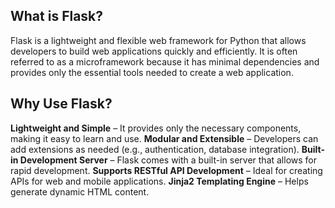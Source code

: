 ## What is Flask?
Flask is a lightweight and flexible web framework for Python that allows developers to build web applications quickly and efficiently. It is often referred to as a microframework because it has minimal dependencies and provides only the essential tools needed to create a web application.

## Why Use Flask?
**Lightweight and Simple** – It provides only the necessary components, making it easy to learn and use.
**Modular and Extensible** – Developers can add extensions as needed (e.g., authentication, database integration).
**Built-in Development Server** – Flask comes with a built-in server that allows for rapid development.
**Supports RESTful API Development** – Ideal for creating APIs for web and mobile applications.
**Jinja2 Templating Engine** – Helps generate dynamic HTML content.

